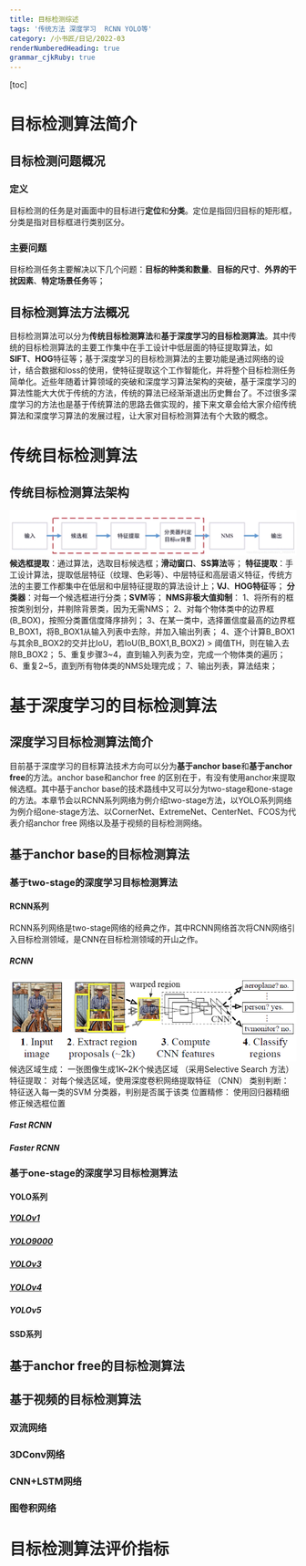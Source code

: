 ```yaml
---
title: 目标检测综述 
tags: '传统方法 深度学习  RCNN YOLO等'
category: /小书匠/日记/2022-03
renderNumberedHeading: true
grammar_cjkRuby: true
---
```



[toc]
# 目标检测算法简介
## 目标检测问题概况
### 定义
目标检测的任务是对画面中的目标进行**定位**和**分类**。定位是指回归目标的矩形框，分类是指对目标框进行类别区分。
### 主要问题
目标检测任务主要解决以下几个问题：**目标的种类和数量**、**目标的尺寸**、**外界的干扰因素**、**特定场景任务**等；
## 目标检测算法方法概况
目标检测算法可以分为**传统目标检测算法**和**基于深度学习的目标检测算法**。其中传统的目标检测算法的主要工作集中在手工设计中低层面的特征提取算法，如**SIFT**、**HOG**特征等；基于深度学习的目标检测算法的主要功能是通过网络的设计，结合数据和loss的使用，使特征提取这个工作智能化，并将整个目标检测任务简单化。近些年随着计算领域的突破和深度学习算法架构的突破，基于深度学习的算法性能大大优于传统的方法，传统的算法已经渐渐退出历史舞台了。不过很多深度学习的方法也是基于传统算法的思路去做实现的，接下来文章会给大家介绍传统算法和深度学习算法的发展过程，让大家对目标检测算法有个大致的概念。
# 传统目标检测算法

## 传统目标检测算法架构
![传统目标检测算法流程](./images/1648355845636.png)
**候选框提取**：通过算法，选取目标候选框；**滑动窗口**、**SS算法**等；
**特征提取**：手工设计算法，提取低层特征（纹理、色彩等）、中层特征和高层语义特征，传统方法的主要工作都集中在低层和中层特征提取的算法设计上；**VJ**、**HOG特征**等；
**分类器**：对每一个候选框进行分类；**SVM**等；
**NMS非极大值抑制**：
1、将所有的框按类别划分，并剔除背景类，因为无需NMS；
2、对每个物体类中的边界框(B_BOX)，按照分类置信度降序排列；
3、在某一类中，选择置信度最高的边界框B_BOX1，将B_BOX1从输入列表中去除，并加入输出列表；
4、逐个计算B_BOX1与其余B_BOX2的交并比IoU，若IoU(B_BOX1,B_BOX2) > 阈值TH，则在输入去除B_BOX2；
5、重复步骤3~4，直到输入列表为空，完成一个物体类的遍历；
6、重复2~5，直到所有物体类的NMS处理完成；
7、输出列表，算法结束；
# 基于深度学习的目标检测算法
## 深度学习目标检测算法简介
目前基于深度学习的目标算法技术方向可以分为**基于anchor base**和**基于anchor free**的方法。anchor base和anchor free 的区别在于，有没有使用anchor来提取候选框。其中基于anchor base的技术路线中又可以分为two-stage和one-stage的方法。本章节会以RCNN系列网络为例介绍two-stage方法，以YOLO系列网络为例介绍one-stage方法、以CornerNet、ExtremeNet、CenterNet、FCOS为代表介绍anchor free 网络以及基于视频的目标检测网络。
## 基于anchor base的目标检测算法
### 基于two-stage的深度学习目标检测算法
#### RCNN系列
RCNN系列网络是two-stage网络的经典之作，其中RCNN网络首次将CNN网络引入目标检测领域，是CNN在目标检测领域的开山之作。
##### RCNN
![RCNN网络流程图](./images/1648359284957.png)
候选区域生成： 一张图像生成1K~2K个候选区域 （采用Selective Search 方法）
特征提取： 对每个候选区域，使用深度卷积网络提取特征 （CNN）
类别判断： 特征送入每一类的SVM 分类器，判别是否属于该类
位置精修： 使用回归器精细修正候选框位置
##### Fast RCNN
##### Faster RCNN
### 基于one-stage的深度学习目标检测算法
#### YOLO系列
##### [YOLOv1](https://arxiv.org/pdf/1506.02640.pdf)
##### [YOLO9000](https://arxiv.org/pdf/1612.08242.pdf)
##### [YOLOv3](https://pjreddie.com/media/files/papers/YOLOv3.pdf)
##### [YOLOv4](https://arxiv.org/pdf/2004.10934.pdf)
##### YOLOv5
#### SSD系列
## 基于anchor free的目标检测算法
## 基于视频的目标检测算法
### 双流网络
### 3DConv网络
### CNN+LSTM网络
### 图卷积网络
# 目标检测算法评价指标
